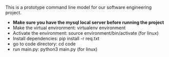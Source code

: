 This is a prototype command line model for our software engineering project.

<ul>
  <li><b>Make sure you have the mysql local server before running the project</b></li>
  <li>Make the virtual environment: virtualenv environment</li>
  <li>Activate the environment: source environment/bin/activate (for linux)</li>
  <li>Install dependencies: pip install -r req.txt</li>
  <li>go to code directory: cd code</li>
  <li>run main.py: python3 main.py (for linux)</li>
</ul>
